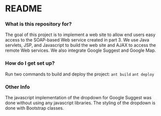 # README #

### What is this repository for? ###

The goal of this project is to implement a web site to allow end users easy access to the SOAP-based Web service created in part 3. We use Java servlets, JSP, and Javascript to build the web site and AJAX to access the remote Web services. We also integrate Google Suggest and Google Map.

### How do I get set up? ###

Run two commands to build and deploy the project:
`ant build`
`ant deploy`

### Other Info ###
The javascript implementation of the dropdown for Google Suggest was done without using any javascript libraries. The styling of the dropdown is done with Bootstrap classes.
